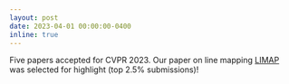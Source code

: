 ```yaml
---
layout: post
date: 2023-04-01 00:00:00-0400
inline: true
---
```


Five papers accepted for CVPR 2023. Our paper on line mapping [LIMAP](https://github.com/cvg/limap) was selected for highlight (top 2.5% submissions)!